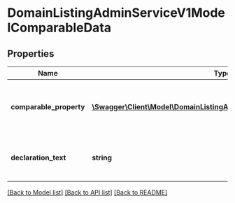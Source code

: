 # DomainListingAdminServiceV1ModelComparableData

## Properties
Name | Type | Description | Notes
------------ | ------------- | ------------- | -------------
**comparable_property** | [**\Swagger\Client\Model\DomainListingAdminServiceV1ModelPastSaleData[]**](DomainListingAdminServiceV1ModelPastSaleData.md) | To be comparable, property must be Of a similar standard or condition to the property for sale  And Sold in the last six months and be within two kilometres of the property for sale (if the property for sale is in the Melbourne metropolitan area)  Or Sold in the last 18 months and be within five kilometres of the property for sale (if the property for sale is outside the Melbourne metropolitan area). | [optional] 
**declaration_text** | **string** | Text description should be provided   If you reasonably believe that there are less than three comparable sales within the prescribed period outlined above  for ComparableProperty {Domain.Listing.Admin.Model.Entities.ComparableData.ComparableProperty}  Required when no past sale property data   was provided | [optional] 

[[Back to Model list]](../../README.md#documentation-for-models) [[Back to API list]](../../README.md#documentation-for-api-endpoints) [[Back to README]](../../README.md)

